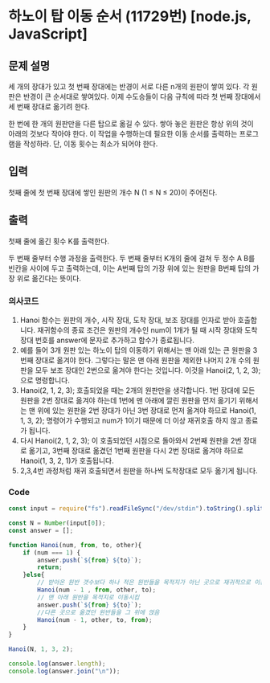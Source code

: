 # 하노이 탑 이동 순서 (11729번) [node.js, JavaScript] 

## 문제 설명
세 개의 장대가 있고 첫 번째 장대에는 반경이 서로 다른 n개의 원판이 쌓여 있다. 각 원판은 반경이 큰 순서대로 쌓여있다. 이제 수도승들이 다음 규칙에 따라 첫 번째 장대에서 세 번째 장대로 옮기려 한다.

한 번에 한 개의 원판만을 다른 탑으로 옮길 수 있다.
쌓아 놓은 원판은 항상 위의 것이 아래의 것보다 작아야 한다.
이 작업을 수행하는데 필요한 이동 순서를 출력하는 프로그램을 작성하라. 단, 이동 횟수는 최소가 되어야 한다.
## 입력
첫째 줄에 첫 번째 장대에 쌓인 원판의 개수 N (1 ≤ N ≤ 20)이 주어진다.
## 출력
첫째 줄에 옮긴 횟수 K를 출력한다.

두 번째 줄부터 수행 과정을 출력한다. 두 번째 줄부터 K개의 줄에 걸쳐 두 정수 A B를 빈칸을 사이에 두고 출력하는데, 이는 A번째 탑의 가장 위에 있는 원판을 B번째 탑의 가장 위로 옮긴다는 뜻이다.
### 의사코드 
1. Hanoi 함수는 원판의 개수, 시작 장대, 도착 장대, 보조 장대를 인자로 받아 호출합니다. 재귀함수의 종료 조건은 원판의 개수인 num이 1개가 될 때 시작 장대와 도착 장대 번호를 answer에 문자로 추가하고 함수가 종료됩니다.
2. 예를 들어 3개 원판 있는 하노이 탑의 이동하기 위해서는 맨 아래 있는 큰 원판을 3번째 장대로 옮겨야 한다. 그렇다는 말은 맨 아래 원판을 제외한 나머지 2개 수의 원판을 모두 보조 장대인 2번으로 옮겨야 한다는 것입니다. 이것을 Hanoi(2, 1, 2, 3); 으로 명령합니다.
3. Hanoi(2, 1, 2, 3); 호출되었을 때는 2개의 원판만을 생각합니다. 1번 장대에 모든 원판을 2번 장대로 옮겨야 하는데 1번에 맨 아래에 깔린 원판을 먼저 옮기기 위해서는 맨 위에 있는 원판을 2번 장대가 아닌 3번 장대로 먼저 옮겨야 하므로 Hanoi(1, 1, 3, 2); 명령어가 수행되고 num가 1이기 때문에 더 이상 재귀호출 하지 않고 종료가 됩니다.
4. 다시 Hanoi(2, 1, 2, 3); 이 호출되었던 시점으로 돌아와서 2번째 원판을 2번 장대로 옮기고, 3번째 장대로 옮겼던 1번째 원판을 다시 2번 장대로 옮겨야 하므로 Hanoi(1, 3, 2, 1)가 호출됩니다.
5. 2,3,4번 과정처럼 재귀 호출되면서 원판을 하나씩 도착장대로 모두 옮기게 됩니다.
 
### Code
```js
const input = require("fs").readFileSync("/dev/stdin").toString().split("\n"); 

const N = Number(input[0]); 
const answer = [];

function Hanoi(num, from, to, other){
    if (num === 1) {
        answer.push(`${from} ${to}`);
        return;
    }else{
        // 받아온 원반 갯수보다 하나 적은 원반들을 목적지가 아닌 곳으로 재귀적으로 이동
        Hanoi(num - 1 , from, other, to);
        // 맨 아래 원반을 목적지로 이동시킴
        answer.push(`${from} ${to}`);
        //다른 곳으로 옮겼던 원반들을 그 위에 얹음
        Hanoi(num - 1, other, to, from);
    }
}

Hanoi(N, 1, 3, 2);

console.log(answer.length);
console.log(answer.join("\n"));

```
